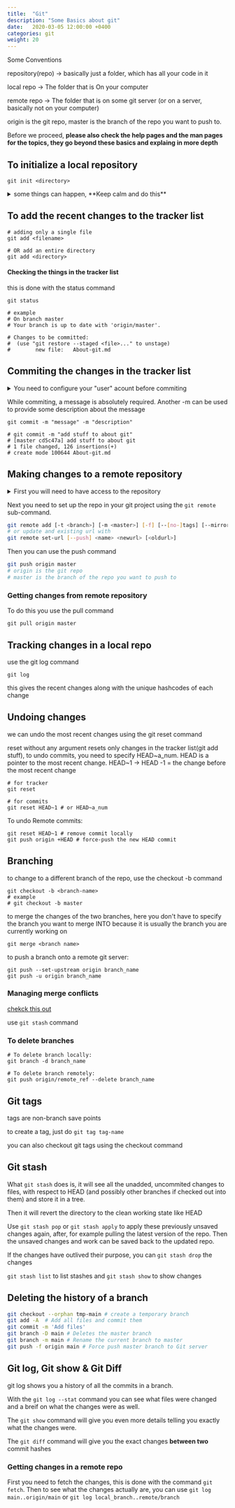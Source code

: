 ```yaml
---
title:  "Git"
description: "Some Basics about git"
date:   2020-03-05 12:00:00 +0400
categories: git
weight: 20
---
```

Some Conventions

repository(repo) -> basically just a folder, which has all your code in it

local repo -> The folder that is On your computer

remote repo -> The folder that is on some git server (or on a server, basically not on your computer)

origin is the git repo, master is the branch of the repo you want to push to.

Before we proceed, **please also check the help pages and the man pages for the topics, they go beyond these basics and explaing in more depth**

## To initialize a local repository

```git
git init <directory>
```

<details markdown=1>
<summary> some things can happen, **Keep calm and do this**</summary>

if you create a directory on a remote and initialize with `git init .` and then try commiting to it, it wont happen!

on the remote you need to `git checkout -b tmp` and then push from your machine(local) to the remote

[here is a stackoverflow page](https://stackoverflow.com/questions/2816369/git-push-error-remote-rejected-master-master-branch-is-currently-checked)

I just had the same error while I began learning Git. Some of the other answers are clearly not for someone new to Git!

(I am going to use non technical terms to get the idea across.) Anyway, what is happening is that you have two repositories, one is the original you first made, and the other the work one you just made.

Right now you are in your work repository and are using the "master" branch. But you also happen to be "logged in" in your original repository to the same "master" branch. Now since you're "logged in" in the original, Git fears you might mess up because you might be working on the original and screw things up. So you need to return to the original repository and do a "git checkout someotherbranch", and now you can push with no problems.

I hope this helps.

</details>

## To add the recent changes to the tracker list

```git
# adding only a single file
git add <filename>

# OR add an entire directory
git add <directory>
```

#### Checking the things in the tracker list
this is done with the status command
```git
git status

# example
# On branch master
# Your branch is up to date with 'origin/master'.

# Changes to be committed:
#  (use "git restore --staged <file>..." to unstage)
#        new file:   About-git.md
```

## Commiting the changes in the tracker list

<details markdown=1>
<summary>You need to configure your "user" acount before commiting</summary>

#### for global config
```shell
git config --global user.name "firstname lastname"
git config --global user.email "email_id"
```
#### you can also set local directory related config
```shell
git config user.name "firstname lastname"
git config user.email "email_id"
```
</details>

While commiting, a message is absolutely required. Another -m can be used to provide some description about the message

```git
git commit -m "message" -m "description"

# git commit -m "add stuff to about git"
# [master cd5c47a] add stuff to about git
# 1 file changed, 126 insertions(+)
# create mode 100644 About-git.md
```

## Making changes to a remote repository

<details markdown="1"><summary>First you will need to have access to the repository</summary>

This can be done via SSH keys or via [Gitcredential manager]({% post_url 2021-11-14-git-credential-manager %})

1.  Create SSH keys and add the .pub (public part) of the key on github/your git provider
    
    ```bash
    ssh-keygen -t rsa -b 4096 -C "your_email@example.com"
    ```
2.  Ensure ssh-agent is running
    
    ```bash
     # start the ssh-agent in the background
    $ eval $(ssh-agent -s)
    > Agent pid 59566
    ```
    
    or on Windows powershell
    
    ```powershell
     Get-Service -Name ssh-agent | Set-Service -StartupType Manual
     Start-Service ssh-agent
    ```
3.  Add your SSH private key to the ssh-agent. If you created your key with a different name, or if you are adding an existing key that has a different name, replace�*id_rsa*�in the command with the name of your private key file.
    
    ```shell
    $ ssh-add ~/.ssh/id_rsa
    ```
4.  Add the ssh key to your git provider

### setting up a git server

Most of it is the same, you need to initialize a bare repository, to which you commit to and pull from on the *server*. And ofc add ssh public key of your computer to the serve.

``` shell
# on the server initialize a bare repository with .git extention as an conventi
mkdir my_repo.git
cd my_repo.git
git init --bare
``` 

</details>

Next you need to set up the repo in your git project using the `git remote` sub-command.

```bash
git remote add [-t <branch>] [-m <master>] [-f] [--[no-]tags] [--mirror=(fetch|push)] <name> <url>
# or update and existing url with
git remote set-url [--push] <name> <newurl> [<oldurl>]
```

Then you can use the push command
```bash
git push origin master
# origin is the git repo
# master is the branch of the repo you want to push to
```

### Getting changes from remote repository
To do this you use the pull command
```git
git pull origin master
```
## Tracking changes in a local repo
use the git log command
```git
git log
```
this gives the recent changes along with the unique hashcodes of each change

## Undoing changes
we can undo the most recent changes using the git reset command

reset without any argument resets only changes in the tracker list(git add stuff), to undo commits, you need to specify HEAD~a_num. HEAD is a pointer to the most recent change. HEAD~1 -> HEAD -1 = the change before the most recent change
```git
# for tracker
git reset

# for commits
git reset HEAD~1 # or HEAD~a_num
```

To undo Remote commits:

```git
git reset HEAD~1 # remove commit locally
git push origin +HEAD # force-push the new HEAD commit
```

## Branching
to change to a different branch of the repo, use the checkout -b command
```git
git checkout -b <branch-name>
# example
# git checkout -b master
```

to merge the changes of the two branches, here you don't have to specify the branch you want to merge INTO because it is usually the branch you are currently working on
```git
git merge <branch name>
```

to push a branch onto a remote git server:
```git
git push --set-upstream origin branch_name
git push -u origin branch_name
```

### Managing merge conflicts
[chekck this out](https://www.atlassian.com/git/tutorials/using-branches/merge-conflicts)

use `git stash` command

### To delete branches

```git
# To delete branch locally:
git branch -d branch_name

# To delete branch remotely:
git push origin/remote_ref --delete branch_name
```

## Git tags

tags are non-branch save points

to create a tag, just do `git tag tag-name`

you can also checkout git tags using the checkout command

## Git stash

What `git stash` does is, it will see all the unadded, uncommited changes to files, with respect to HEAD (and possibly other branches if checked out into them) and store it in a tree.

Then it will revert the directory to the clean working state like HEAD

Use `git stash pop` or `git stash apply` to apply these previously unsaved changes again, after, for example pulling the latest version of the repo. Then the unsaved changes and work can be saved back to the updated repo.

If the changes have outlived their purpose, you can `git stash drop` the changes

`git stash list` to list stashes and `git stash show` to show changes

## Deleting the history of a branch
```bash
git checkout --orphan tmp-main # create a temporary branch
git add -A  # Add all files and commit them
git commit -m 'Add files'
git branch -D main # Deletes the master branch
git branch -m main # Rename the current branch to master
git push -f origin main # Force push master branch to Git server
```

## Git log, Git show & Git Diff

git log shows you a history of all the commits in a branch.

With the `git log --stat` command you can see what files were changed and a breif on what the changes were as well.

The `git show` command will give you even more details telling you exactly what the changes were.

The `git diff` command will give you the exact changes **between two** commit hashes

### Getting changes in a remote repo

First you need to fetch the changes, this is done with the command `git fetch`. Then to see what the changes actually are, you can use `git log main..origin/main` or `git log local_branch..remote/branch`